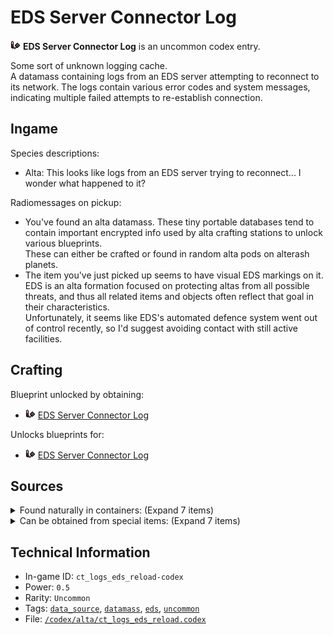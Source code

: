 # EDS Server Connector Log

<img src="https://raw.githubusercontent.com/Ceterai/Enternia/main/codex/alta/datamass/eds.png" alt="EDS Server Connector Log icon" loading="lazy" height=16px width="auto" /> **EDS Server Connector Log** is an uncommon codex entry.

Some sort of unknown logging cache.  
A datamass containing logs from an EDS server attempting to reconnect to its network. The logs contain various error codes and system messages, indicating multiple failed attempts to re-establish connection.

## Ingame

Species descriptions:

- Alta: This looks like logs from an EDS server trying to reconnect... I wonder what happened to it?

Radiomessages on pickup:

- You've found an alta datamass. These tiny portable databases tend to contain important encrypted info used by alta crafting stations to unlock various blueprints.  
These can either be crafted or found in random alta pods on alterash planets.
- The item you've just picked up seems to have visual EDS markings on it. EDS is an alta formation focused on protecting altas from all possible threats, and thus all related items and objects often reflect that goal in their characteristics.  
Unfortunately, it seems like EDS's automated defence system went out of control recently, so I'd suggest avoiding contact with still active facilities.

## Crafting

Blueprint unlocked by obtaining:

- <img src="https://raw.githubusercontent.com/Ceterai/Enternia/main/codex/alta/datamass/eds.png" alt="EDS Server Connector Log icon" loading="lazy" height=16px width="auto" /> [EDS Server Connector Log](https://ceterai.github.io/MyEnternia/Wiki/EDSServerConnectorLog)

Unlocks blueprints for:

- <img src="https://raw.githubusercontent.com/Ceterai/Enternia/main/codex/alta/datamass/eds.png" alt="EDS Server Connector Log icon" loading="lazy" height=16px width="auto" /> [EDS Server Connector Log](https://ceterai.github.io/MyEnternia/Wiki/EDSServerConnectorLog)

## Sources

<details><summary>Found naturally in containers: (Expand 7 items)</summary>

- <img src="https://raw.githubusercontent.com/Ceterai/Enternia/main/objects/alta/lab/pod/icon.png" alt="Alta Lab Pod icon" loading="lazy" height=16px width="auto" /> [Alta Lab Pod](https://ceterai.github.io/MyEnternia/Wiki/AltaLabPod)
- <img src="https://raw.githubusercontent.com/Ceterai/Enternia/main/objects/alta/city/pod/icon.png" alt="Alta Pod icon" loading="lazy" height=16px width="auto" /> [Alta Pod](https://ceterai.github.io/MyEnternia/Wiki/AltaPod)
- <img src="https://raw.githubusercontent.com/Ceterai/Enternia/main/objects/alta/security/pod/icon.png" alt="Alta Security Pod icon" loading="lazy" height=16px width="auto" /> [Alta Security Pod](https://ceterai.github.io/MyEnternia/Wiki/AltaSecurityPod)
- <img src="https://raw.githubusercontent.com/Ceterai/Enternia/main/objects/alta/ship/container/icon.png" alt="Alta Ship Container icon" loading="lazy" height=16px width="auto" /> [Alta Ship Container](https://ceterai.github.io/MyEnternia/Wiki/AltaShipContainer)
- <img src="https://raw.githubusercontent.com/Ceterai/Enternia/main/objects/alta/ship/pod/icon.png" alt="Alta Ship Pod icon" loading="lazy" height=16px width="auto" /> [Alta Ship Pod](https://ceterai.github.io/MyEnternia/Wiki/AltaShipPod)
- <img src="https://raw.githubusercontent.com/Ceterai/Enternia/main/objects/alta/eds/decorative/pod/icon.png" alt="EDS Pod ★★ icon" loading="lazy" height=16px width="auto" /> [EDS Pod ★★](https://ceterai.github.io/MyEnternia/Wiki/EDSPod)
- `outpostshippingcontainer`

</details>

<details><summary>Can be obtained from special items: (Expand 7 items)</summary>

- <img src="https://raw.githubusercontent.com/Ceterai/Enternia/main/items/active/alta/loot/tier0.png" alt="Tier 0 Pad icon" loading="lazy" height=16px width="auto" /> [Tier 0 Pad](https://ceterai.github.io/MyEnternia/Wiki/Tier0Pad)
- <img src="https://raw.githubusercontent.com/Ceterai/Enternia/main/items/active/alta/loot/tier1.png" alt="Tier 1 Pad icon" loading="lazy" height=16px width="auto" /> [Tier 1 Pad](https://ceterai.github.io/MyEnternia/Wiki/Tier1Pad)
- <img src="https://raw.githubusercontent.com/Ceterai/Enternia/main/items/active/alta/loot/tier2.png" alt="Tier 2 Pad icon" loading="lazy" height=16px width="auto" /> [Tier 2 Pad](https://ceterai.github.io/MyEnternia/Wiki/Tier2Pad)
- <img src="https://raw.githubusercontent.com/Ceterai/Enternia/main/items/active/alta/loot/tier3.png" alt="Tier 3 Pad icon" loading="lazy" height=16px width="auto" /> [Tier 3 Pad](https://ceterai.github.io/MyEnternia/Wiki/Tier3Pad)
- <img src="https://raw.githubusercontent.com/Ceterai/Enternia/main/items/active/alta/loot/tier4.png" alt="Tier 4 Pad icon" loading="lazy" height=16px width="auto" /> [Tier 4 Pad](https://ceterai.github.io/MyEnternia/Wiki/Tier4Pad)
- <img src="https://raw.githubusercontent.com/Ceterai/Enternia/main/items/active/alta/loot/tier5.png" alt="Tier 5 Pad icon" loading="lazy" height=16px width="auto" /> [Tier 5 Pad](https://ceterai.github.io/MyEnternia/Wiki/Tier5Pad)
- <img src="https://raw.githubusercontent.com/Ceterai/Enternia/main/items/active/alta/loot/biome/ct_eds_loot.png" alt="EDS Loot Crate icon" loading="lazy" height=16px width="auto" /> [EDS Loot Crate](https://ceterai.github.io/MyEnternia/Wiki/EDSLootCrate)

</details>

## Technical Information

- In-game ID: `ct_logs_eds_reload-codex`
- Power: `0.5`
- Rarity: `Uncommon`
- Tags: [`data_source`](https://ceterai.github.io/MyEnternia/Wiki/Tags/DataSource), [`datamass`](https://ceterai.github.io/MyEnternia/Wiki/Tags/Datamass), [`eds`](https://ceterai.github.io/MyEnternia/Wiki/Tags/Eds), [`uncommon`](https://ceterai.github.io/MyEnternia/Wiki/Tags/Uncommon)
- File: [`/codex/alta/ct_logs_eds_reload.codex`](https://github.com/Ceterai/Enternia/blob/main/codex/alta/ct_logs_eds_reload.codex)
